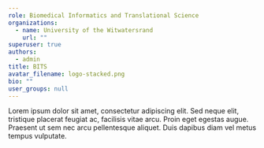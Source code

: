 ```yaml
---
role: Biomedical Informatics and Translational Science
organizations:
  - name: University of the Witwatersrand
    url: ""
superuser: true
authors:
  - admin
title: BITS
avatar_filename: logo-stacked.png
bio: ""
user_groups: null
---
```


Lorem ipsum dolor sit amet, consectetur adipiscing elit. Sed neque elit, tristique placerat feugiat ac, facilisis vitae arcu. Proin eget egestas augue. Praesent ut sem nec arcu pellentesque aliquet. Duis dapibus diam vel metus tempus vulputate.
